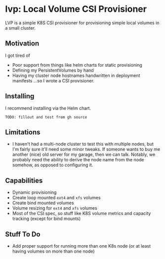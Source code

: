 
# lvp: Local Volume CSI Provisioner

LVP is a simple K8S CSI provisioner for provisioning simple local volumes in a small cluster.

## Motivation

I got tired of
* Poor support from things like helm charts for static provisioning
* Defining my PersistentVolumes by hand
* Having my cluster node hostnames handwritten in deployment manifests
...so I wrote a CSI provisioner.

## Installing

I recommend installing via the Helm chart.

```
TODO: fillout and test from gh source
```

## Limitations

* I haven't had a multi-node cluster to test this with multiple nodes, but I'm fairly sure it'll need some minor tweaks. If someone wants to buy me another (nice) old server for my garage, then we can talk. Notably, we probably need the ability to derive the node name from the node somehow, as opposed to configuring it.

## Capabilities

* Dynamic provisioning
* Create loop mounted `ext4` and `xfs` volumes
* Create bind mounted volumes
* Volume resizing for `ext4` and `xfs` volumes
* Most of the CSI spec, so stuff like K8S volume metrics and capacity tracking (except for bind mounts)

## Stuff To Do

* Add proper support for running more than one K8s node (or at least having volumes on more than one node)